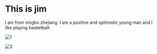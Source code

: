 <!DOCTYPE html>
<html>
<body>

<h1>This is jim</h1>
<p>I am from ningbo zhejiang. I am a positive and optimistic young man and I like playing basketball.</p >

</body>
</html>

![1](https://user-images.githubusercontent.com/127078861/223116043-9426d2e1-4a1c-4638-825c-f50226947541.jpg)

![2](https://user-images.githubusercontent.com/127078861/223357005-53e4a2d1-e017-4f5c-9d02-252631156fbc.jpg)
